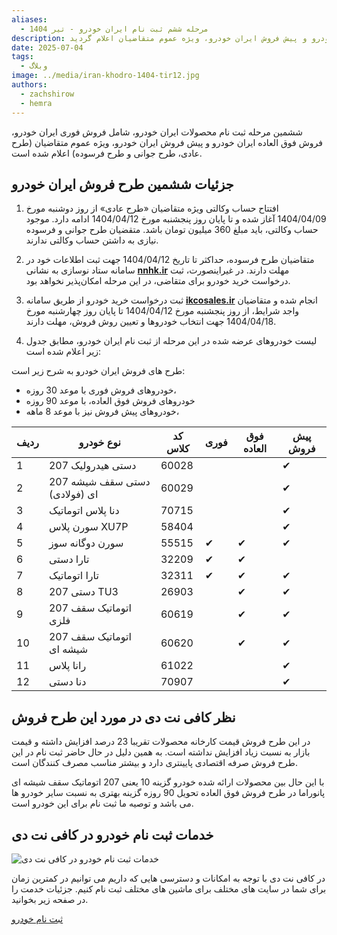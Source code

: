 ```yaml
---
aliases:
  - مرحله ششم ثبت نام ایران خودرو - تیر 1404
description: فروش فوری ایران خودرو، فروش فوق العاده ایران خودرو و پیش فروش ایران خودرو، ویژه عموم متقاضیان اعلام گردید.
date: 2025-07-04
tags:
  - وبلاگ
image: ../media/iran-khodro-1404-tir12.jpg
authors:
  - zachshirow
  - hemra
---
```



ششمین مرحله ثبت نام محصولات ایران خودرو، شامل فروش فوری ایران خودرو، فروش فوق العاده ایران خودرو و پیش فروش ایران خودرو، ویژه عموم متقاضیان (طرح عادی، طرح جوانی و طرح فرسوده) اعلام شده است.

## جزئیات ششمین طرح فروش ایران خودرو

1. افتتاح حساب وکالتی ویژه متقاضیان «طرح عادی» از روز دوشنبه مورخ 1404/04/09 آغاز شده و تا پایان روز پنجشنبه مورخ 1404/04/12 ادامه دارد. موجود حساب وکالتی، باید مبلغ 360 میلیون تومان باشد. متقضیان طرح جوانی و فرسوده نیازی به داشتن حساب وکالتی ندارند.

2. متقاضیان طرح فرسوده، حداکثر تا تاریخ 1404/04/12 جهت ثبت اطلاعات خود در سامانه ستاد نوسازی به نشانی [**nnhk.ir**](https://nnhk.ir/auth/sso/login) مهلت دارند. در غیراینصورت، ثبت درخواست خرید خودرو برای متقاضی، در این مرحله امکان‌پذیر نخواهد بود.

3. ثبت درخواست خرید خودرو از طریق سامانه [**ikcosales.ir**](https://ikcosales.ir/) انجام شده و متقاضیان واجد شرایط، از روز پنجشنبه مورخ 1404/04/12 تا پایان روز چهارشنبه مورخ 1404/04/18 جهت انتخاب خودروها و تعیین روش فروش، مهلت دارند.

4. لیست خودروهای عرضه شده در این مرحله از ثبت نام ایران خودرو، مطابق جدول زیر اعلام شده است:

طرح های فروش ایران خودرو به شرح زیر است: 

- خودروهای فروش فوری با موعد 30 روزه، 
- خودروهای فروش فوق العاده، با موعد 90 روزه 
- خودروهای پیش فروش نیز با موعد 8 ماهه، 

| ردیف | نوع خودرو                     | کد کلاس | فوری | فوق العاده | پیش فروش |
| ---- | ----------------------------- | ------- | ---- | ---------- | -------- |
| 1    | 207 دستی هیدرولیک             | 60028   |      |            | ✔        |
| 2    | 207 دستی سقف شیشه ای (فولادی) | 60029   |      |            | ✔        |
| 3    | دنا پلاس اتوماتیک             | 70715   |      |            | ✔        |
| 4    | سورن پلاس XU7P                | 58404   |      |            | ✔        |
| 5    | سورن دوگانه سوز               | 55515   | ✔    | ✔          | ✔        |
| 6    | تارا دستی                     | 32209   | ✔    | ✔          |          |
| 7    | تارا اتوماتیک                 | 32311   | ✔    | ✔          | ✔        |
| 8    | 207 دستی TU3                  | 26903   |      | ✔          | ✔        |
| 9    | 207 اتوماتیک سقف فلزی         | 60619   |      | ✔          | ✔        |
| 10   | 207 اتوماتیک سقف شیشه ای      | 60620   |      | ✔          | ✔        |
| 11   | رانا پلاس                     | 61022   |      |            | ✔        |
| 12   | دنا دستی                      | 70907   |      |            | ✔        |

## نظر کافی نت دی در مورد این طرح فروش

در این طرح فروش قیمت کارخانه محصولات تقریبا 23 درصد افزایش داشته و قیمت بازار به نسبت زیاد افزایش نداشته است. به همین دلیل در حال حاضر ثبت نام در این طرح فروش صرفه اقتصادی پایینتری دارد و بیشتر مناسب مصرف کنندگان است. 

با این حال بین محصولات ارائه شده خودرو گزینه 10 یعنی 207 اتوماتیک سقف شیشه ای پانوراما در طرح فروش فوق العاده تحویل 90 روزه گزینه بهتری به نسبت سایر خودرو ها می باشد و توصیه ما ثبت نام برای این خودرو است. 

## خدمات ثبت نام خودرو در کافی نت دی

![خدمات ثبت نام خودرو در کافی نت دی](../media/car-signup.jpg)

در کافی نت دی با توجه به امکانات و دسترسی هایی که داریم می توانیم در کمترین زمان برای شما در سایت های مختلف برای ماشین های مختلف ثبت نام کنیم. جزئیات خدمت را در صفحه زیر بخوانید. 

[ثبت نام خودرو](../services/car-signup.md)

